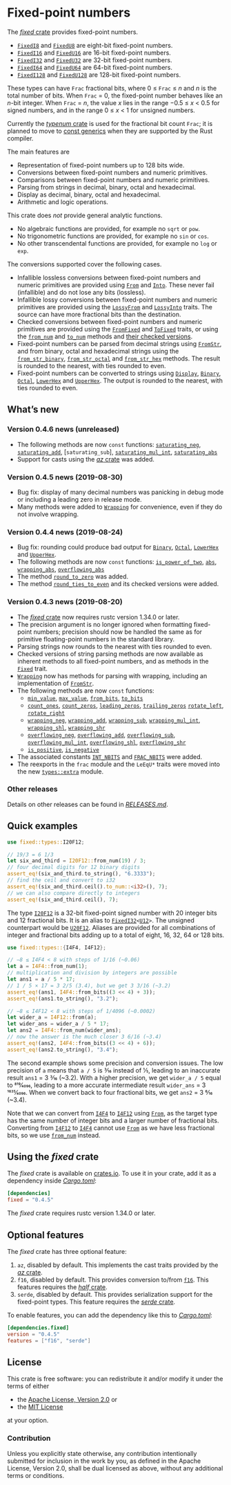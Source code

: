 <!-- Copyright © 2018–2019 Trevor Spiteri -->

<!-- Copying and distribution of this file, with or without
modification, are permitted in any medium without royalty provided the
copyright notice and this notice are preserved. This file is offered
as-is, without any warranty. -->

# Fixed-point numbers

The [*fixed* crate] provides fixed-point numbers.

  * [`FixedI8`] and [`FixedU8`] are eight-bit fixed-point numbers.
  * [`FixedI16`] and [`FixedU16`] are 16-bit fixed-point numbers.
  * [`FixedI32`] and [`FixedU32`] are 32-bit fixed-point numbers.
  * [`FixedI64`] and [`FixedU64`] are 64-bit fixed-point numbers.
  * [`FixedI128`] and [`FixedU128`] are 128-bit fixed-point numbers.

These types can have `Frac` fractional bits, where
0 ≤ `Frac` ≤ <i>n</i> and <i>n</i> is the total number of bits. When
`Frac` = 0, the fixed-point number behaves like an <i>n</i>-bit
integer. When `Frac` = <i>n</i>, the value <i>x</i> lies in the range
−0.5 ≤ <i>x</i> < 0.5 for signed numbers, and in the range
0 ≤ <i>x</i> < 1 for unsigned numbers.

Currently the [*typenum* crate] is used for the fractional bit count
`Frac`; it is planned to move to [const generics] when they are
supported by the Rust compiler.

The main features are

  * Representation of fixed-point numbers up to 128 bits wide.
  * Conversions between fixed-point numbers and numeric primitives.
  * Comparisons between fixed-point numbers and numeric primitives.
  * Parsing from strings in decimal, binary, octal and hexadecimal.
  * Display as decimal, binary, octal and hexadecimal.
  * Arithmetic and logic operations.

This crate does *not* provide general analytic functions.

  * No algebraic functions are provided, for example no `sqrt` or
    `pow`.
  * No trigonometric functions are provided, for example no `sin` or
    `cos`.
  * No other transcendental functions are provided, for example no
    `log` or `exp`.

The conversions supported cover the following cases.

  * Infallible lossless conversions between fixed-point numbers and
    numeric primitives are provided using [`From`] and [`Into`]. These
    never fail (infallible) and do not lose any bits (lossless).
  * Infallible lossy conversions between fixed-point numbers and
    numeric primitives are provided using the [`LossyFrom`] and
    [`LossyInto`] traits. The source can have more fractional bits
    than the destination.
  * Checked conversions between fixed-point numbers and numeric
    primitives are provided using the [`FromFixed`] and [`ToFixed`]
    traits, or using the [`from_num`] and [`to_num`] methods and
    [their checked versions][`checked_from_num`].
  * Fixed-point numbers can be parsed from decimal strings using
    [`FromStr`], and from binary, octal and hexadecimal strings using
    the [`from_str_binary`], [`from_str_octal`] and [`from_str_hex`]
    methods. The result is rounded to the nearest, with ties rounded
    to even.
  * Fixed-point numbers can be converted to strings using [`Display`],
    [`Binary`], [`Octal`], [`LowerHex`] and [`UpperHex`]. The output
    is rounded to the nearest, with ties rounded to even.

## What’s new

### Version 0.4.6 news (unreleased)

  * The following methods are now `const` functions:
    [`saturating_neg`], [`saturating_add`], [`saturating_sub`],
    [`saturating_mul_int`], [`saturating_abs`]
  * Support for casts using the [*az* crate] was added.

[`saturating_abs`]: https://docs.rs/fixed/0.4.5/fixed/struct.FixedI32.html#method.saturating_abs
[`saturating_add`]: https://docs.rs/fixed/0.4.5/fixed/struct.FixedI32.html#method.saturating_add
[`saturating_mul_int`]: https://docs.rs/fixed/0.4.5/fixed/struct.FixedI32.html#method.saturating_mul_int
[`saturating_mul_sub`]: https://docs.rs/fixed/0.4.5/fixed/struct.FixedI32.html#method.saturating_mul_sub
[`saturating_neg`]: https://docs.rs/fixed/0.4.5/fixed/struct.FixedI32.html#method.saturating_neg

### Version 0.4.5 news (2019-08-30)

  * Bug fix: display of many decimal numbers was panicking in debug
    mode or including a leading zero in release mode.
  * Many methods were added to [`Wrapping`] for convenience, even if
    they do not involve wrapping.

[`Wrapping`]: https://docs.rs/fixed/0.4.5/fixed/struct.Wrapping.html

### Version 0.4.4 news (2019-08-24)

  * Bug fix: rounding could produce bad output for [`Binary`],
    [`Octal`], [`LowerHex`] and [`UpperHex`].
  * The following methods are now `const` functions:
    [`is_power_of_two`], [`abs`], [`wrapping_abs`],
    [`overflowing_abs`]
  * The method [`round_to_zero`] was added.
  * The method [`round_ties_to_even`] and its checked versions were
    added.

[`abs`]: https://docs.rs/fixed/0.4.5/fixed/struct.FixedI32.html#method.abs
[`is_power_of_two`]: https://docs.rs/fixed/0.4.5/fixed/struct.FixedU32.html#method.is_power_of_two
[`overflowing_abs`]: https://docs.rs/fixed/0.4.5/fixed/struct.FixedI32.html#method.overflowing_abs
[`round_ties_to_even`]: https://docs.rs/fixed/0.4.5/fixed/struct.FixedI32.html#method.round_ties_to_even
[`round_to_zero`]: https://docs.rs/fixed/0.4.5/fixed/struct.FixedI32.html#method.round_to_zero
[`wrapping_abs`]: https://docs.rs/fixed/0.4.5/fixed/struct.FixedI32.html#method.wrapping_abs

### Version 0.4.3 news (2019-08-20)

  * The [*fixed* crate] now requires rustc version 1.34.0 or later.
  * The precision argument is no longer ignored when formatting
    fixed-point numbers; precision should now be handled the same as
    for primitive floating-point numbers in the standard library.
  * Parsing strings now rounds to the nearest with ties rounded to
    even.
  * Checked versions of string parsing methods are now available as
    inherent methods to all fixed-point numbers, and as methods in the
    [`Fixed`] trait.
  * [`Wrapping`] now has methods for parsing with wrapping, including
    an implementation of [`FromStr`].
  * The following methods are now `const` functions:
      * [`min_value`], [`max_value`], [`from_bits`], [`to_bits`]
      * [`count_ones`], [`count_zeros`], [`leading_zeros`],
        [`trailing_zeros`] [`rotate_left`], [`rotate_right`]
      * [`wrapping_neg`], [`wrapping_add`], [`wrapping_sub`],
        [`wrapping_mul_int`], [`wrapping_shl`], [`wrapping_shr`]
      * [`overflowing_neg`], [`overflowing_add`], [`overflowing_sub`],
        [`overflowing_mul_int`], [`overflowing_shl`],
        [`overflowing_shr`]
      * [`is_positive`], [`is_negative`]
  * The associated constants [`INT_NBITS`] and [`FRAC_NBITS`] were added.
  * The reexports in the `frac` module and the `LeEqU*` traits were
    moved into the new [`types::extra`] module.

[`FRAC_NBITS`]: https://docs.rs/fixed/0.4.5/fixed/struct.FixedI32.html#associatedconstant.FRAC_NBITS
[`Fixed`]: https://docs.rs/fixed/0.4.5/fixed/traits/trait.Fixed.html
[`INT_NBITS`]: https://docs.rs/fixed/0.4.5/fixed/struct.FixedI32.html#associatedconstant.INT_NBITS
[`Wrapping`]: https://docs.rs/fixed/0.4.5/fixed/struct.Wrapping.html
[`count_ones`]: https://docs.rs/fixed/0.4.5/fixed/struct.FixedI32.html#method.count_ones
[`count_zeros`]: https://docs.rs/fixed/0.4.5/fixed/struct.FixedI32.html#method.count_zeros
[`from_bits`]: https://docs.rs/fixed/0.4.5/fixed/struct.FixedI32.html#method.from_bits
[`is_negative`]: https://docs.rs/fixed/0.4.5/fixed/struct.FixedI32.html#method.is_negative
[`is_positive`]: https://docs.rs/fixed/0.4.5/fixed/struct.FixedI32.html#method.is_positive
[`leading_zeros`]: https://docs.rs/fixed/0.4.5/fixed/struct.FixedI32.html#method.leading_zeros
[`max_value`]: https://docs.rs/fixed/0.4.5/fixed/struct.FixedI32.html#method.max_value
[`min_value`]: https://docs.rs/fixed/0.4.5/fixed/struct.FixedI32.html#method.min_value
[`overflowing_add`]: https://docs.rs/fixed/0.4.5/fixed/struct.FixedI32.html#method.overflowing_add
[`overflowing_mul_int`]: https://docs.rs/fixed/0.4.5/fixed/struct.FixedI32.html#method.overflowing_mul_int
[`overflowing_neg`]: https://docs.rs/fixed/0.4.5/fixed/struct.FixedI32.html#method.overflowing_neg
[`overflowing_shl`]: https://docs.rs/fixed/0.4.5/fixed/struct.FixedI32.html#method.overflowing_shl
[`overflowing_shr`]: https://docs.rs/fixed/0.4.5/fixed/struct.FixedI32.html#method.overflowing_shr
[`overflowing_sub`]: https://docs.rs/fixed/0.4.5/fixed/struct.FixedI32.html#method.overflowing_sub
[`rotate_left`]: https://docs.rs/fixed/0.4.5/fixed/struct.FixedI32.html#method.rotate_left
[`rotate_right`]: https://docs.rs/fixed/0.4.5/fixed/struct.FixedI32.html#method.rotate_right
[`to_bits`]: https://docs.rs/fixed/0.4.5/fixed/struct.FixedI32.html#method.to_bits
[`trailing_zeros`]: https://docs.rs/fixed/0.4.5/fixed/struct.FixedI32.html#method.trailing_zeros
[`types::extra`]: https://docs.rs/fixed/0.4.5/fixed/types/extra/index.html
[`wrapping_add`]: https://docs.rs/fixed/0.4.5/fixed/struct.FixedI32.html#method.wrapping_add
[`wrapping_mul_int`]: https://docs.rs/fixed/0.4.5/fixed/struct.FixedI32.html#method.wrapping_mul_int
[`wrapping_neg`]: https://docs.rs/fixed/0.4.5/fixed/struct.FixedI32.html#method.wrapping_neg
[`wrapping_shl`]: https://docs.rs/fixed/0.4.5/fixed/struct.FixedI32.html#method.wrapping_shl
[`wrapping_shr`]: https://docs.rs/fixed/0.4.5/fixed/struct.FixedI32.html#method.wrapping_shr
[`wrapping_sub`]: https://docs.rs/fixed/0.4.5/fixed/struct.FixedI32.html#method.wrapping_sub

### Other releases

Details on other releases can be found in [*RELEASES.md*].

[*RELEASES.md*]: https://gitlab.com/tspiteri/fixed/blob/master/RELEASES.md

## Quick examples

```rust
use fixed::types::I20F12;

// 19/3 = 6 1/3
let six_and_third = I20F12::from_num(19) / 3;
// four decimal digits for 12 binary digits
assert_eq!(six_and_third.to_string(), "6.3333");
// find the ceil and convert to i32
assert_eq!(six_and_third.ceil().to_num::<i32>(), 7);
// we can also compare directly to integers
assert_eq!(six_and_third.ceil(), 7);
```

The type [`I20F12`] is a 32-bit fixed-point signed number with 20
integer bits and 12 fractional bits. It is an alias to
<code>[FixedI32][`FixedI32`]&lt;[U12][`U12`]&gt;</code>. The unsigned
counterpart would be [`U20F12`]. Aliases are provided for all
combinations of integer and fractional bits adding up to a total of
eight, 16, 32, 64 or 128 bits.

```rust
use fixed::types::{I4F4, I4F12};

// −8 ≤ I4F4 < 8 with steps of 1/16 (~0.06)
let a = I4F4::from_num(1);
// multiplication and division by integers are possible
let ans1 = a / 5 * 17;
// 1 / 5 × 17 = 3 2/5 (3.4), but we get 3 3/16 (~3.2)
assert_eq!(ans1, I4F4::from_bits((3 << 4) + 3));
assert_eq!(ans1.to_string(), "3.2");

// −8 ≤ I4F12 < 8 with steps of 1/4096 (~0.0002)
let wider_a = I4F12::from(a);
let wider_ans = wider_a / 5 * 17;
let ans2 = I4F4::from_num(wider_ans);
// now the answer is the much closer 3 6/16 (~3.4)
assert_eq!(ans2, I4F4::from_bits((3 << 4) + 6));
assert_eq!(ans2.to_string(), "3.4");
```

The second example shows some precision and conversion issues. The low
precision of `a` means that `a / 5` is 3⁄16 instead of 1⁄5, leading to
an inaccurate result `ans1` = 3 3⁄16 (~3.2). With a higher precision,
we get `wider_a / 5` equal to 819⁄4096, leading to a more accurate
intermediate result `wider_ans` = 3 1635⁄4096. When we convert back to
four fractional bits, we get `ans2` = 3 6⁄16 (~3.4).

Note that we can convert from [`I4F4`] to [`I4F12`] using [`From`], as
the target type has the same number of integer bits and a larger
number of fractional bits. Converting from [`I4F12`] to [`I4F4`]
cannot use [`From`] as we have less fractional bits, so we use
[`from_num`] instead.

## Using the *fixed* crate

The *fixed* crate is available on [crates.io][*fixed* crate]. To use
it in your crate, add it as a dependency inside [*Cargo.toml*]:

```toml
[dependencies]
fixed = "0.4.5"
```

The *fixed* crate requires rustc version 1.34.0 or later.

## Optional features

The *fixed* crate has three optional feature:

 1. `az`, disabled by default. This implements the cast traits
    provided by the [*az* crate].
 2. `f16`, disabled by default. This provides conversion to/from
    [`f16`]. This features requires the [*half* crate].
 3. `serde`, disabled by default. This provides serialization support
    for the fixed-point types. This feature requires the
    [*serde* crate].

To enable features, you can add the dependency like this to
[*Cargo.toml*]:

```toml
[dependencies.fixed]
version = "0.4.5"
features = ["f16", "serde"]
```

## License

This crate is free software: you can redistribute it and/or modify it
under the terms of either

  * the [Apache License, Version 2.0][LICENSE-APACHE] or
  * the [MIT License][LICENSE-MIT]

at your option.

### Contribution

Unless you explicitly state otherwise, any contribution intentionally
submitted for inclusion in the work by you, as defined in the Apache
License, Version 2.0, shall be dual licensed as above, without any
additional terms or conditions.

[*Cargo.toml*]: https://doc.rust-lang.org/cargo/guide/dependencies.html
[*az* crate]: https://crates.io/crates/az
[*fixed* crate]: https://crates.io/crates/fixed
[*half* crate]: https://crates.io/crates/half
[*serde* crate]: https://crates.io/crates/serde
[*typenum* crate]: https://crates.io/crates/typenum
[LICENSE-APACHE]: https://www.apache.org/licenses/LICENSE-2.0
[LICENSE-MIT]: https://opensource.org/licenses/MIT
[`Binary`]: https://doc.rust-lang.org/nightly/std/fmt/trait.Binary.html
[`Display`]: https://doc.rust-lang.org/nightly/std/fmt/trait.Display.html
[`FixedI128`]: https://docs.rs/fixed/0.4.5/fixed/struct.FixedI128.html
[`FixedI16`]: https://docs.rs/fixed/0.4.5/fixed/struct.FixedI16.html
[`FixedI32`]: https://docs.rs/fixed/0.4.5/fixed/struct.FixedI32.html
[`FixedI64`]: https://docs.rs/fixed/0.4.5/fixed/struct.FixedI64.html
[`FixedI8`]: https://docs.rs/fixed/0.4.5/fixed/struct.FixedI8.html
[`FixedU128`]: https://docs.rs/fixed/0.4.5/fixed/struct.FixedU128.html
[`FixedU16`]: https://docs.rs/fixed/0.4.5/fixed/struct.FixedU16.html
[`FixedU32`]: https://docs.rs/fixed/0.4.5/fixed/struct.FixedU32.html
[`FixedU64`]: https://docs.rs/fixed/0.4.5/fixed/struct.FixedU64.html
[`FixedU8`]: https://docs.rs/fixed/0.4.5/fixed/struct.FixedU8.html
[`FromFixed`]: https://docs.rs/fixed/0.4.5/fixed/traits/trait.FromFixed.html
[`FromStr`]: https://doc.rust-lang.org/nightly/std/str/trait.FromStr.html
[`From`]: https://doc.rust-lang.org/nightly/std/convert/trait.From.html
[`I20F12`]: https://docs.rs/fixed/0.4.5/fixed/types/type.I20F12.html
[`I4F12`]: https://docs.rs/fixed/0.4.5/fixed/types/type.I4F12.html
[`I4F4`]: https://docs.rs/fixed/0.4.5/fixed/types/type.I4F4.html
[`Into`]: https://doc.rust-lang.org/nightly/std/convert/trait.Into.html
[`LossyFrom`]: https://docs.rs/fixed/0.4.5/fixed/traits/trait.LossyFrom.html
[`LossyInto`]: https://docs.rs/fixed/0.4.5/fixed/traits/trait.LossyInto.html
[`LowerHex`]: https://doc.rust-lang.org/nightly/std/fmt/trait.LowerHex.html
[`Octal`]: https://doc.rust-lang.org/nightly/std/fmt/trait.Octal.html
[`ToFixed`]: https://docs.rs/fixed/0.4.5/fixed/traits/trait.ToFixed.html
[`U12`]: https://docs.rs/fixed/0.4.5/fixed/types/extra/type.U12.html
[`U20F12`]: https://docs.rs/fixed/0.4.5/fixed/types/type.U20F12.html
[`UpperHex`]: https://doc.rust-lang.org/nightly/std/fmt/trait.UpperHex.html
[`checked_from_num`]: https://docs.rs/fixed/0.4.5/fixed/struct.FixedI32.html#method.checked_from_num
[`f16`]: https://docs.rs/half/^1/half/struct.f16.html
[`from_num`]: https://docs.rs/fixed/0.4.5/fixed/struct.FixedI32.html#method.from_num
[`from_str_binary`]: https://docs.rs/fixed/0.4.5/fixed/struct.FixedI32.html#method.from_str_binary
[`from_str_hex`]: https://docs.rs/fixed/0.4.5/fixed/struct.FixedI32.html#method.from_str_hex
[`from_str_octal`]: https://docs.rs/fixed/0.4.5/fixed/struct.FixedI32.html#method.from_str_octal
[`to_num`]: https://docs.rs/fixed/0.4.5/fixed/struct.FixedI32.html#method.to_num
[const generics]: https://github.com/rust-lang/rust/issues/44580
